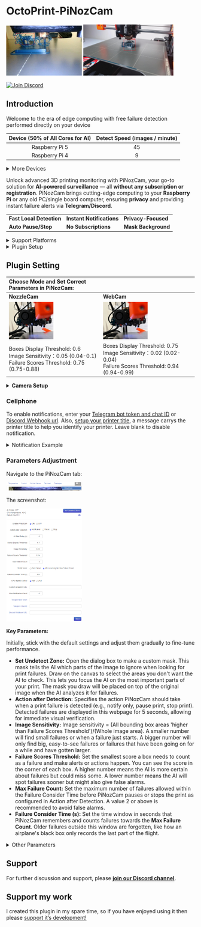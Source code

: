 # OctoPrint-PiNozCam
<div>
  <img src="/assets/images/failure_detection1.jpg" width="40%" height="40%">
  <img src="/assets/images/failure_detection_side.jpeg" width="48%" height="48%">
</div>

[![Join Discord](https://img.shields.io/discord/1158238902197424251.svg?label=Discord&logo=discord&logoColor=ffffff&color=7389D8&labelColor=555555)](https://discord.gg/gv4tKJ2ZKr)

## Introduction

Welcome to the era of edge computing with free failure detection performed directly on your device

**Device (50% of All Cores for AI)**|**Detect Speed (images / minute)**
:-----:|:-----:
Raspberry Pi 5|45
Raspberry Pi 4|9

<details>
  <summary>More Devices</summary>
  
  **Device (50% of All Cores for AI)**|**Detect Speed (images / minute)**
  :-----:|:-----:
  Raspberry Pi 3B|5 
  PC with Intel i5 10600|260
  OrangePi Zero 2/3|9
  Raspberry Pi Zero 2 W|3

  <sub>*The inference speed tests were conducted under the circumstance that 50% of the device's cores were allocated for AI processing, while the remaining 50% of the cores were dedicated to OctoPrint and printing processes.</sub>
</details>

Unlock advanced 3D printing monitoring with PiNozCam, your go-to solution for **AI-powered surveillance** — all **without any subscription or registration**. PiNozCam brings cutting-edge computing to your **Raspberry Pi** or any old PC/single board computer, ensuring **privacy** and providing instant failure alerts via **Telegram/Discord**. 

| | | |
|:--|:--|:--|
| **Fast Local Detection** | **Instant Notifications** | **Privacy-Focused** |
| **Auto Pause/Stop** | **No Subscriptions** | **Mask Background** |

<details>
<summary>Support Platforms</summary>
  Support RPi OS platform ([Don’t know❓](https://raspberrytips.com/which-raspberry-pi-os-is-running/)):

  **OS platform**|**Buster**|**Bullseye**|**Bookworm**
  :-----:|:-----:|:-----:|:-----:
  arm64 (x64)|✅|✅|✅
  armhf (x32)|✅|✅|✅

  ⚠️ This plugin supports the [OctoPi image](https://www.raspberrypi.com/tutorials/set-up-raspberry-pi-octoprint/) . However, I am still working on this plugin on [Octo4a](https://github.com/feelfreelinux/octo4a) and it may be supported in the future versions. 

  **RPi(Boardcom)**|**Intel/AMD CPU**|**AllWinner**|**RockChip**|**RAM**
  :-----:|:-----:|:-----:|:-----:|:-----:
  ✅|✅|✅|✅|>=1GB
</details>

<details>
<summary>Plugin Setup</summary>

## Plugin Setup

Install via the bundled [Plugin Manager](https://docs.octoprint.org/en/master/bundledplugins/pluginmanager.html)
or manually using this URL:

    https://github.com/DrAlexLiu/OctoPrint-PiNozCam/archive/master.zip
    
</details>

## Plugin Setting

| **Choose Mode and Set Correct Parameters in PiNozCam:** | |
|:--|:--|
| **NozzleCam** | **WebCam** |
| <img src="/assets/images/nozzle_cam_setup.jpg" width=50% height=50%> | <img src="/assets/images/nozzle_cam_setup.jpg" width=50% height=50%> |
| Boxes Display Threshold: 0.6<br>Image Sensitivity：0.05 (0.04-0.1)<br>Failure Scores Threshold: 0.75 (0.75-0.88) | Boxes Display Threshold: 0.75<br>Image Sensitivity：0.02 (0.02-0.04)<br>Failure Scores Threshold: 0.94 (0.94-0.99) |

<details>
<summary style="font-weight: bold;">Camera Setup</summary>
  
  ### **Camera Setup**

  | **Endoscope** | **WebCam** |
  |:--|:--|
  | - NozzleCam kits: [StealthBurner](https://www.sliceengineering.com/products/stealthburner-nozzle-camera-kit), [3Do](https://kb-3d.com/store/electronics/779-3do-nozzle-camera-kit.html), etc.<br>- [Build](https://www.instructables.com/3D-Printer-Layer-Cam-Nozzle-Cam-Prusa-Mini/) yours from [Aliexpress](https://s.click.aliexpress.com/e/_AZAMf2) or [Amazon](https://www.amazon.com/dp/B09NVYXTG5?psc=1&ref=ppx_yo2ov_dt_b_product_details) or [Temu](https://www.temu.com/search_result.html?search_key=endoscope%20camera).<br>- Built-in LED **backlighting**.<br>- Positioned **5-10 cm** from the nozzle.<br>- Fixed Focus Lens | Logitech C920, C270<br>AutoFocus enabled<br>Desk Lamp to provide enough light <br>Positioned front left/right corner of printing bed |

  Ensure your camera:
  - [30Hz frame rate, 16:9, >=480P❓](https://community.octoprint.org/t/how-can-i-change-mjpg-streamer-parameters-on-octopi/203)

  ⚠️ Cleaning the camera lens before EACH print is highly recommended for dust removal.

  ### Fixture
  Search and print a camera fixture for your camera model from Thingiverse or Printables. 
</details>

### Cellphone

To enable notifications, enter your [Telegram bot token and chat ID](https://gist.github.com/nafiesl/4ad622f344cd1dc3bb1ecbe468ff9f8a)
or [Discord Webhook url](https://progr.interplanety.org/en/how-to-get-the-discord-channel-webhook-url/). Also, [setup your printer title](https://community.octoprint.org/t/how-do-i-change-the-web-interfaces-name/21662), a message carrys the printer title to help you identify your printer. Leave blank to disable notification.

<details>
<summary>Notification Example</summary>

Upon configuration and clicking "Save". A welcome message confirms successful setup. An example failure notification will be sent like this:

| **Example:** | |
|:--|:--|
| **Telegram** | **Discord** |
| <img src="/assets/images/telegram_notification.jpg" width=50% height=50%> | <img src="/assets/images/telegram_notification.jpg" width=50% height=50%> |

</details>


### **Parameters Adjustment**

Navigate to the PiNozCam tab:

<img src="/assets/images/tab.png" width=40% height=40%>

The screenshot:

<img src="/assets/images/screenshot.png" width=40% height=40%>


**Key Parameters:**

Initially, stick with the default settings and adjust them gradually to fine-tune performance.

- **Set Undetect Zone:** Open the dialog box to make a custom mask. This mask tells the AI which parts of the image to ignore when looking for print failures. Draw on the canvas to select the areas you don't want the AI to check. This lets you focus the AI on the most important parts of your print. The mask you draw will be placed on top of the original image when the AI analyzes it for failures.
- **Action after Detection:** Specifies the action PiNozCam should take when a print failure is detected (e.g., notify only, pause print, stop print). Detected failures are displayed in this webpage for 5 seconds, allowing for immediate visual verification.
- **Image Sensitivity:** Image sensitivity = (All bounding box areas 'higher than Failure Scores Threshold')/(Whole image area). A smaller number will find small failures or when a failure just starts. A bigger number will only find big, easy-to-see failures or failures that have been going on for a while and have gotten larger.
- **Failure Scores Threshold:** Set the smallest score a box needs to count as a failure and make alerts or actions happen. You can see the score in the corner of each box. A higher number means the AI is more certain about failures but could miss some. A lower number means the AI will spot failures sooner but might also give false alarms.
- **Max Failure Count:** Set the maximum number of failures allowed within the Failure Consider Time before PiNozCam pauses or stops the print as configured in Action after Detection. A value 2 or above is recommended to avoid false alarms.
- **Failure Consider Time (s):** Set the time window in seconds that PiNozCam remembers and counts failures towards the **Max Failure Count**. Older failures outside this window are forgotten, like how an airplane's black box only records the last part of the flight.

<details>
<summary>Other Parameters</summary>

- **Enable PiNozCam:** Turn the AI detection function of PiNozCam on or off.
- **AI Start Delay (s):** Set how many seconds PiNozCam should wait after OctoPrint starts a print before it begins looking for failures. This delay gives time for the bed to level and other starting print steps to finish.
- **Notify Mode:** Choose whether to send a notification for each failure detected or only after reaching the **Max Failure Count**.
- **Custom Snapshot URL:** Provide a custom URL or IP camera URL for PiNozCam to fetch camera images from instead of the default snapshot URL. Examples: http://192.168.0.xxx/webcam/?action=snapshot. (RTSP protocol is not supported)
- **CPU Speed Control:** Offers options for running the CPU at half or full speed. Half speed is recommended.
- **Max Notification Count:** Set the maximum number of messages PiNozCam will send before it stops sending more until the print is finished or stopped. If you set it to 0, there will be no limit and it will keep sending messages.

</details>

## Support

For further discussion and support, please [**join our Discord channel**](https://discord.gg/gv4tKJ2ZKr).

## Support my work

I created this plugin in my spare time, so if you have enjoyed using it then please [support it’s development!](https://paypal.me/xingchen613)